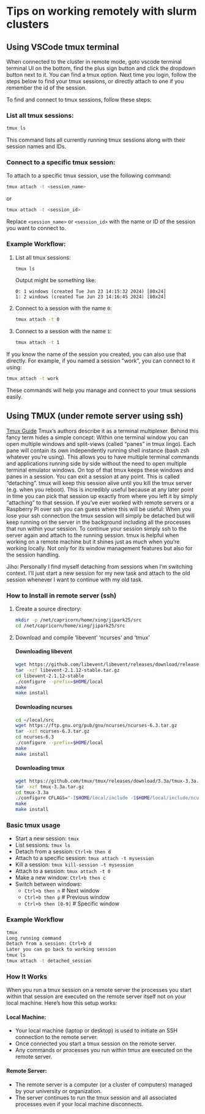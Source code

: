 # Tips on working remotely with slurm clusters

## Using VSCode tmux terminal
When connected to the cluster in remote mode, goto vscode terminal terminal UI on the bottom, find the plus sign button and click the dropdown button next to it. You can find a tmux option. Next time you login, follow the steps below to find your tmux sessions, or directly attach to one if you remember the id of the session.

To find and connect to tmux sessions, follow these steps:

### List all tmux sessions:
```sh
tmux ls
```

This command lists all currently running tmux sessions along with their session names and IDs.

### Connect to a specific tmux session:
To attach to a specific tmux session, use the following command:
```sh
tmux attach -t <session_name>
```
or
```sh
tmux attach -t <session_id>
```

Replace `<session_name>` or `<session_id>` with the name or ID of the session you want to connect to.

### Example Workflow:
1. List all tmux sessions:
   ```sh
   tmux ls
   ```
   Output might be something like:
   ```
   0: 1 windows (created Tue Jun 23 14:15:32 2024) [80x24]
   1: 2 windows (created Tue Jun 23 14:16:45 2024) [80x24]
   ```

2. Connect to a session with the name `0`:
   ```sh
   tmux attach -t 0
   ```

3. Connect to a session with the name `1`:
   ```sh
   tmux attach -t 1
   ```

If you know the name of the session you created, you can also use that directly. For example, if you named a session "work", you can connect to it using:
```sh
tmux attach -t work
```

These commands will help you manage and connect to your tmux sessions easily.


## Using TMUX (under remote server using ssh)
[Tmux Guide](https://hamvocke.com/blog/a-quick-and-easy-guide-to-tmux/)
Tmux’s authors describe it as a terminal multiplexer. Behind this fancy term hides a simple concept: Within one terminal window you can open multiple windows and split-views (called “panes” in tmux lingo). Each pane will contain its own independently running shell instance (bash zsh whatever you’re using). This allows you to have multiple terminal commands and applications running side by side without the need to open multiple terminal emulator windows.
On top of that tmux keeps these windows and panes in a session. You can exit a session at any point. This is called “detaching”. tmux will keep this session alive until you kill the tmux server (e.g. when you reboot). This is incredibly useful because at any later point in time you can pick that session up exactly from where you left it by simply “attaching” to that session.
If you’ve ever worked with remote servers or a Raspberry Pi over ssh you can guess where this will be useful: When you lose your ssh connection the tmux session will simply be detached but will keep running on the server in the background including all the processes that run within your session. To continue your session simply ssh to the server again and attach to the running session.
tmux is helpful when working on a remote machine but it shines just as much when you’re working locally. Not only for its window management features but also for the session handling. 

Jiho: Personally I find myself detaching from sessions when I’m switching context. I’ll just start a new session for my new task and attach to the old session whenever I want to continue with my old task.

### How to Install in remote server (ssh)
1. Create a source directory:
   ```sh
   mkdir -p /net/capricorn/home/xing/jipark25/src
   cd /net/capricorn/home/xing/jipark25/src
   ```
2. Download and compile ‘libevent’ ‘ncurses’ and ‘tmux’
   #### Downloading libevent
   ```sh
   wget https://github.com/libevent/libevent/releases/download/release-2.1.12-stable/libevent-2.1.12-stable.tar.gz
   tar -xzf libevent-2.1.12-stable.tar.gz
   cd libevent-2.1.12-stable
   ./configure --prefix=$HOME/local
   make
   make install
   ```
   #### Downloading ncurses
   ```sh
   cd ~/local/src
   wget https://ftp.gnu.org/pub/gnu/ncurses/ncurses-6.3.tar.gz
   tar -xzf ncurses-6.3.tar.gz
   cd ncurses-6.3
   ./configure --prefix=$HOME/local
   make
   make install
   ```
   #### Downloading tmux
   ```sh
   wget https://github.com/tmux/tmux/releases/download/3.3a/tmux-3.3a.tar.gz
   tar -xzf tmux-3.3a.tar.gz
   cd tmux-3.3a
   ./configure CFLAGS="-I$HOME/local/include -I$HOME/local/include/ncurses" LDFLAGS="-L$HOME/local/lib" --prefix=$HOME/local
   make
   make install
   ```

### Basic tmux usage
- Start a new session: `tmux`
- List sessions: `tmux ls`
- Detach from a session: `Ctrl+b then d`
- Attach to a specific session: `tmux attach -t mysession`
- Kill a session: `tmux kill-session -t mysession`
- Attach to a session: `tmux attach -t 0`
- Make a new window: `Ctrl+b then c`
- Switch between windows:
  - `Ctrl+b then n`  # Next window
  - `Ctrl+b then p`  # Previous window
  - `Ctrl+b then [0-9]`  # Specific window

### Example Workflow
```sh
tmux
Long running command
Detach from a session: Ctrl+b d
Later you can go back to working session
tmux ls
tmux attach -t detached_session
```

### How It Works
When you run a tmux session on a remote server the processes you start within that session are executed on the remote server itself not on your local machine. Here’s how this setup works:
#### Local Machine:
- Your local machine (laptop or desktop) is used to initiate an SSH connection to the remote server.
- Once connected you start a tmux session on the remote server.
- Any commands or processes you run within tmux are executed on the remote server.

#### Remote Server:
- The remote server is a computer (or a cluster of computers) managed by your university or organization.
- The server continues to run the tmux session and all associated processes even if your local machine disconnects.